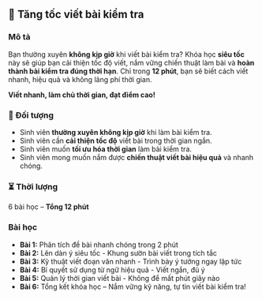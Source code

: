 ## 📌 Tăng tốc viết bài kiểm tra  

### Mô tả  
Bạn thường xuyên **không kịp giờ** khi viết bài kiểm tra? Khóa học **siêu tốc** này sẽ giúp bạn cải thiện tốc độ viết, nắm vững chiến thuật làm bài và **hoàn thành bài kiểm tra đúng thời hạn**. Chỉ trong **12 phút**, bạn sẽ biết cách viết nhanh, hiệu quả và không lãng phí thời gian.  

**Viết nhanh, làm chủ thời gian, đạt điểm cao!**  

### 🎯 Đối tượng  
- Sinh viên **thường xuyên không kịp giờ** khi làm bài kiểm tra.  
- Sinh viên cần **cải thiện tốc độ** viết bài trong thời gian ngắn.  
- Sinh viên muốn **tối ưu hóa thời gian** làm bài kiểm tra.  
- Sinh viên mong muốn nắm được **chiến thuật viết bài hiệu quả** và nhanh chóng.  

### ⏳ Thời lượng  
6 bài học – **Tổng 12 phút**  

### Bài học  
- **Bài 1:** Phân tích đề bài nhanh chóng trong 2 phút  
- **Bài 2:** Lên dàn ý siêu tốc - Khung sườn bài viết trong tích tắc  
- **Bài 3:** Kỹ thuật viết đoạn văn nhanh - Trình bày ý tưởng ngay lập tức  
- **Bài 4:** Bí quyết sử dụng từ ngữ hiệu quả - Viết ngắn, đủ ý  
- **Bài 5:** Quản lý thời gian viết bài - Không để mất phút giây nào  
- **Bài 6:** Tổng kết khóa học – Nắm vững kỹ năng, tự tin viết bài kiểm tra!